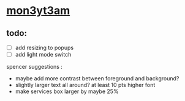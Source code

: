# [mon3yt3am](https://mon3yt3am.github.io)

## todo:
- [ ] add resizing to popups
- [ ] add light mode switch

spencer suggestions :
 - maybe add more contrast between foreground and background?
 - slightly larger text all around? at least 10 pts higher font
 - make services box larger by maybe 25%
